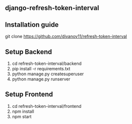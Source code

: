 ## django-refresh-token-interval

## Installation guide

git clone https://github.com/divanov11/refresh-token-interval

## Setup Backend
1. cd refresh-token-interval/backend
2. pip install -r requirements.txt
3. python manage.py createsuperuser
4.  python manage.py runserver

## Setup Frontend

1. cd refresh-token-interval/frontend
2. npm install
3. npm start
